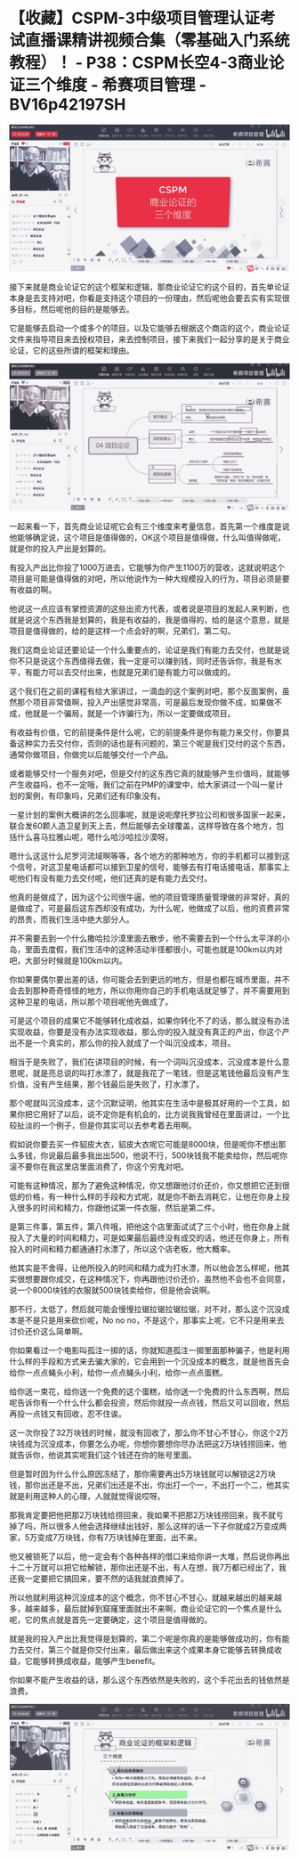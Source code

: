 # 【收藏】CSPM-3中级项目管理认证考试直播课精讲视频合集（零基础入门系统教程）！ - P38：CSPM长空4-3商业论证三个维度 - 希赛项目管理 - BV16p42197SH

![](img/0f7653b1739c6cbbe1759159e310727f_0.png)

接下来就是商业论证它的这个框架和逻辑，那商业论证它的这个目的，首先单论证本身是去支持对吧，你看是支持这个项目的一份理由，然后呢他会要去实有实现很多目标，然后呢他的目的是能够去。

它是能够去启动一个或多个的项目，以及它能够去根据这个商店的这个，商业论证文件来指导项目来去授权项目，来去控制项目，接下来我们一起分享的是关于商业论证，它的这些所谓的框架和理由。



![](img/0f7653b1739c6cbbe1759159e310727f_2.png)

一起来看一下，首先商业论证呢它会有三个维度来考量信息，首先第一个维度是说他能够确定说，这个项目是值得做的，OK这个项目是值得做，什么叫值得做呢，就是你的投入产出是划算的。

有投入产出比你投了1000万进去，它能够为你产生1100万的营收，这就说明这个项目是可能是值得做的对吧，所以他说作为一种大规模投入的行为，项目必须是要有收益的啊。

他说这一点应该有掌控资源的这些出资方代表，或者说是项目的发起人来判断，也就是说这个东西我是划算的，我是有收益的，我是值得的，给的是这个意思，就是项目是值得做的，给的是这样一个点会好的啊，兄弟们，第二句。

我们这商业论证还要论证一个什么重要点的，论证是我们有能力去交付，也就是说你不只是说这个东西值得去做，我一定是可以赚到钱，同时还告诉你，我是有水平，有能力可以去交付出来，也就是兄弟们是有能力可以做成的。

这个我们在之前的课程有给大家讲过，一滴血的这个案例对吧，那个反面案例，虽然那个项目非常值啊，投入产出感觉非常高，可是最后发现你做不成，如果做不成，他就是一个骗局，就是一个诈骗行为，所以一定要做成项目。

有收益有价值，它的前提条件是什么呢，它的前提条件是你有能力来交付，你要具备这种实力去交付你，否则的话也是有问题的，第三个呢是我们交付的这个东西，通常你做项目，你做完以后能够交付一个产品。

或者能够交付一个服务对吧，但是交付的这东西它真的就能够产生价值吗，就能够产生收益吗，也不一定哦，我们之前在PMP的课堂中，给大家讲过一个叫一星计划的案例，有印象吗，兄弟们还有印象没有。

一星计划的案例大概讲的怎么回事呢，就是说呃摩托罗拉公司和很多国家一起来，联合发60颗人造卫星到天上去，然后能够去全球覆盖，这样导致在各个地方，包括什么喜马拉雅山呢，嗯什么哈沙哈拉沙漠呀。

嗯什么这这什么尼罗河流域啊等等，各个地方的那种地方，你的手机都可以接到这个信号，对这卫星电话都可以接到卫星的信号，能够去有打电话接电话，那事实上呢他们有没有能力去交付呢，他们还真的是有能力去交付。

他真的是做成了，因为这个公司很牛逼，他的项目管理质量管理做的非常好，真的是做成了，可是最后这东西却没有成功，为什么呢，他做成了以后，他的资费非常的昂贵，而我们生活中绝大部分人。

并不需要去到一个什么撒哈拉沙漠里面去散步，他不需要去到一个什么太平洋的小岛，里面去度假，我们生活中的这种活动半径都很小，可能也就是100km以内对吧，大部分时候就是100km以内。

你如果要偶尔要出差的话，你可能会去到更远的地方，但是也都在城市里面，并不会去到那种奇奇怪怪的地方，所以你用你自己的手机电话就足够了，并不需要用到这种卫星的电话，所以那个项目呢他先做成了。

可是这个项目的成果它不能够转化成收益，如果你转化不了的话，那么就没有办法实现收益，你要是没有办法实现收益，那么你的投入就没有真正的产出，你这个产出不是一个真实的，那么你的投入就成了一个叫沉没成本，项目。

相当于是失败了，我们在讲项目的时候，有一个词叫沉没成本，沉没成本是什么意思呢，就是亮总说的叫打水漂了，就是我花了一笔钱，但是这笔钱他最后没有产生价值，没有产生结果，那个钱最后是失败了，打水漂了。

那个呢就叫沉没成本，这个沉默证明，他其实在生活中是极其好用的一个工具，如果你把它用好了以后，说不定你是有机会的，比方说我我曾经在里面讲过，一个比较扯淡的一个例子，但是你其实可以去参考着去用啊。

假如说你要去买一件貂皮大衣，貂皮大衣呢它可能是8000块，但是呢你不想出那么多钱，你说最后最多我出出500，他说不行，500块钱我不能卖给你，然后呢你滚不要你在我这里店里面消费了，你这个穷鬼对吧。

可能有这种情况，那为了避免这种情况，你又想跟他讨价还价，你又想把它还到很低的价格，有一种什么样的手段和方式呢，就是你不断去消耗它，让他在你身上投入很多的时间和精力，你跟他试第一件衣服，然后是第二件。

是第三件事，第五件，第八件哦，把他这个店里面试试了三个小时，他在你身上就投入了大量的时间和精力，可是如果最后最终没有成交的话，他还在你身上，所有投入的时间和精力都通通打水漂了，所以这个店老板，他大概率。

他其实是不舍得，让他所投入的时间和精力成为打水漂，所以他会怎么样呢，他其实很想要跟你成交，在这种情况下，你再跟他讨价还价，虽然他不会也不会同意，说一个8000块钱的衣服就500块钱卖给你，但是他会说啊。

那不行，太低了，然后就可能会慢慢拉锯拉锯拉锯拉锯，对不对，那么这个沉没成本是不是只是用来砍价呢，No no no，不是这个，那事实上呢，它不只是用来去讨价还价这么简单啊。

你如果看过一个电影叫孤注一掷的话，你就知道孤注一掷里面那种骗子，他是利用什么样的手段和方式来去骗大家的，它会用到一个沉没成本的概念，就是他首先会给你一点点蝇头小利，给你一点点蝇头小利，给你一点点蛋糕。

给你送一束花，给你送一个免费的这个蛋糕，给你送一个免费的什么东西啊，然后呢告诉你有一个什么什么都会投资，然后你就投一点点钱，然后又可以回收，然后再投一点钱又有回收，忍不住诶。

这一次你投了32万块钱的时候，就没有回收了，那么你不甘心不甘心，你这个2万块钱成为沉没成本，你要怎么办呢，你想你要想你尽办法把这2万块钱捞回来，他就告诉你，他说其实呢我们这个钱还在你的账号里面。

但是暂时因为什么什么原因冻结了，那你需要再出5万块钱就可以解锁这2万块钱，那你出还是不出，兄弟们出还是不出，你出打一个一，不出打一个二，他其实就是利用这种人的心理，人就就觉得说哎呀。

那我肯定要把他把那2万块钱给捞回来，我如果不把那2万块钱捞回来，我不就亏掉了吗，所以很多人他会选择继续出钱好，那么这样的话一下子你就成2万变成两家，5万变成7万块钱，你有7万块钱掉在里面，出不来。

他又被锁死了以后，他一定会有个各种各样的借口来给你讲一大堆，然后说你再出十二十万就可以把它给解锁，那你出还是不出，有人在想，我7万都已经出了，我还我一定要把它搞回来，要不然的话我就浪费掉了。

所以他就利用这种沉没成本的这个概念，你不甘心不甘心，就越来越出的越来越多，越来越多，最后就掉到窟窿里面就出不来啊，商业论证它的一个焦点是什么呢，它的焦点就是首先一定要确定，这个项目是值得做的。

就是我的投入产出比我觉得是划算的，第二个呢是你真的是能够做成功的，你有能力去交付，第三个就是你交付出来，最后做出来这个成果本身它能够去转换成收益，它能够转换成收益，能够产生benefit。

你如果不能产生收益的话，那么这个东西依然是失败的，这个手花出去的钱依然是浪费。

![](img/0f7653b1739c6cbbe1759159e310727f_4.png)
